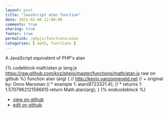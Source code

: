 ```yaml
---
layout: post
title: "JavaScript atan function"
date: 2011-02-06 12:00:00
comments: true
sharing: true
footer: true
permalink: /phpjs/functions/atan
categories: [ math, functions ]
---
```

A JavaScript equivalent of PHP's atan
<!-- more -->
{% codeblock math/atan.js lang:js https://raw.github.com/kvz/phpjs/master/functions/math/atan.js raw on github %}
function atan (arg) {
    // http://kevin.vanzonneveld.net
    // +   original by: Onno Marsman
    // *     example 1: atan(8723321.4);
    // *     returns 1: 1.5707962121596615
    return Math.atan(arg);
}
{% endcodeblock %}
<ul>
 <li><a href="https://github.com/kvz/phpjs/blob/master/functions/math/atan.js">view on github</a></li>
 <li><a href="https://github.com/kvz/phpjs/edit/master/functions/math/atan.js">edit on github</a></li>
</ul>

